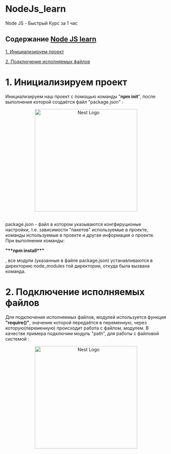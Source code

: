 # NodeJs_learn
Node JS - Быстрый Курс за 1 час

## Содержание [Node JS learn](README.md#nodejs)

[1. Инициализируем проект](#1-Инициализируем-проект)

[2. Подключение исполняемых файлов](#2-Подключение-исполняемых-файлов)

# 1. Инициализируем проект
Инициализируем наш проект с помощью команды "**npm init**",  после выполнения которой создаётся файл "package.json" :
<div style="width: 100%; text-align: center;"><img src="https://st.storeland.ru/7/2727/596/nodeJs_1.jpg" width="320" style="margin:auto; display: block;" alt="Nest Logo" />
</div>
  <br>
<p>package.json - файл в котором указываются конгфируционые настройки, т.е. зависимости "пакетов" используемые в проекте, команды используемые в проекте и другая информация о проекте.<br>При выполнении команды:</p><b>"**npm install**"</b><p> , все модули (указанные в файле package.json) устанавливаются в директорию node_modules той директории, откуда была вызвана команда.
</p>

# 2. Подключение исполняемых файлов
<p>Для подключения исполняемых файлов, модулей используется функция <b>"require()"</b>, значение которой передаётся в переменную, через которую(переменную) происходит работа с файлом, модулем. В качестве примера подключим модуль "path", для работы с файловой системой :</p>
<div style="width: 100%; text-align: center;">
<img src="https://st.storeland.ru/7/2727/597/nodeJs_2.jpg" width="320" style="margin:auto; display: block;" alt="Nest Logo" />
</div>
